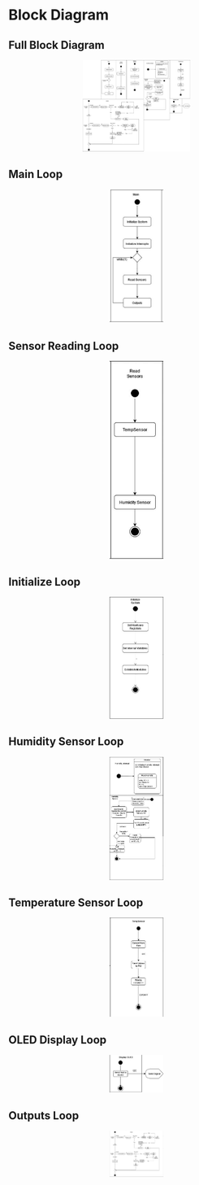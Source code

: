 # Block Diagram

## Full Block Diagram

<figure class="image">  

<div style="text-align: center">  

<img src="media/blockdiagramfull.jpg" width="50%"><br>  

</div>

</figure>

## Main Loop

<figure class="image">  

<div style="text-align: center">  

<img src="media/blockdiagrammain.jpg" width="25%" height ="50% "><br>  

</div>

</figure>

## Sensor Reading Loop

<figure class="image">  

<div style="text-align: center">  

<img src="media/blockdiagramread.jpg" width="25%" height="50%" ><br>  

</div>

</figure>

## Initialize Loop

<figure class="image">  

<div style="text-align: center">  

<img src="media/blockdiagraminitialize.jpg" width="25%" height="50%" ><br>  

</div>

</figure>

## Humidity Sensor Loop

<figure class="image">  

<div style="text-align: center">  

<img src="media/blockdiagramhumidity.jpg" width="25%" height="50%" ><br>  

</div>

</figure>

## Temperature Sensor Loop

<figure class="image">  

<div style="text-align: center">  

<img src="media/blockdiagramtemp.jpg" width="25%" height="50%" ><br>  

</div>

</figure>

## OLED Display Loop

<figure class="image">  

<div style="text-align: center">  

<img src="media/blockdiagramOLED.jpg" width="25%" height="50%" ><br>  

</div>

</figure>

## Outputs Loop

<figure class="image">  

<div style="text-align: center">  

<img src="media/blockdiagramoutputs.jpg" width="25%" height="50%" ><br>  

</div>

</figure>
